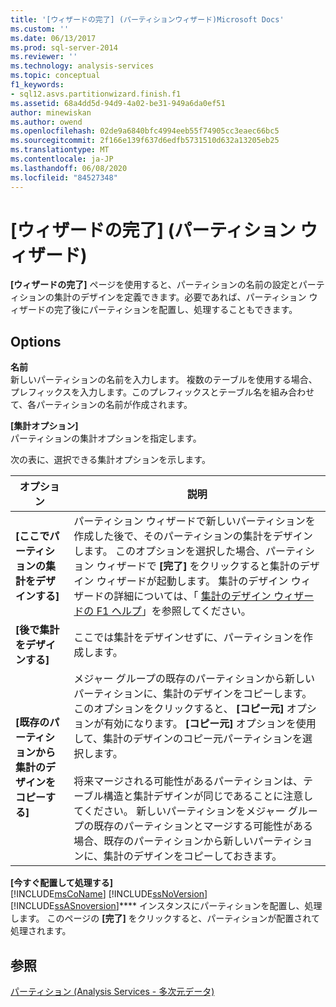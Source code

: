 ```yaml
---
title: '[ウィザードの完了] (パーティションウィザード)Microsoft Docs'
ms.custom: ''
ms.date: 06/13/2017
ms.prod: sql-server-2014
ms.reviewer: ''
ms.technology: analysis-services
ms.topic: conceptual
f1_keywords:
- sql12.asvs.partitionwizard.finish.f1
ms.assetid: 68a4dd5d-94d9-4a02-be31-949a6da0ef51
author: minewiskan
ms.author: owend
ms.openlocfilehash: 02de9a6840bfc4994eeb55f74905cc3eaec66bc5
ms.sourcegitcommit: 2f166e139f637d6edfb5731510d632a13205eb25
ms.translationtype: MT
ms.contentlocale: ja-JP
ms.lasthandoff: 06/08/2020
ms.locfileid: "84527348"
---
```

# <a name="completing-the-wizard-partition-wizard"></a>[ウィザードの完了] (パーティション ウィザード)
  **[ウィザードの完了]** ページを使用すると、パーティションの名前の設定とパーティションの集計のデザインを定義できます。必要であれば、パーティション ウィザードの完了後にパーティションを配置し、処理することもできます。  
  
## <a name="options"></a>Options  
 **名前**  
 新しいパーティションの名前を入力します。 複数のテーブルを使用する場合、プレフィックスを入力します。このプレフィックスとテーブル名を組み合わせて、各パーティションの名前が作成されます。  
  
 **[集計オプション]**  
 パーティションの集計オプションを指定します。  
  
 次の表に、選択できる集計オプションを示します。  
  
|オプション|説明|  
|------------|-----------------|  
|**[ここでパーティションの集計をデザインする]**|パーティション ウィザードで新しいパーティションを作成した後で、そのパーティションの集計をデザインします。 このオプションを選択した場合、パーティション ウィザードで **[完了]** をクリックすると集計のデザイン ウィザードが起動します。 集計のデザイン ウィザードの詳細については、「 [集計のデザイン ウィザードの F1 ヘルプ](aggregation-design-wizard-f1-help.md)」を参照してください。|  
|**[後で集計をデザインする]**|ここでは集計をデザインせずに、パーティションを作成します。|  
|**[既存のパーティションから集計のデザインをコピーする]**|メジャー グループの既存のパーティションから新しいパーティションに、集計のデザインをコピーします。 このオプションをクリックすると、 **[コピー元]** オプションが有効になります。 **[コピー元]** オプションを使用して、集計のデザインのコピー元パーティションを選択します。<br /><br /> 将来マージされる可能性があるパーティションは、テーブル構造と集計デザインが同じであることに注意してください。 新しいパーティションをメジャー グループの既存のパーティションとマージする可能性がある場合、既存のパーティションから新しいパーティションに、集計のデザインをコピーしておきます。|  
  
 **[今すぐ配置して処理する]**  
 [!INCLUDE[msCoName](../includes/msconame-md.md)] [!INCLUDE[ssNoVersion](../includes/ssnoversion-md.md)] [!INCLUDE[ssASnoversion](../includes/ssasnoversion-md.md)]**** インスタンスにパーティションを配置し、処理します。 このページの **[完了]** をクリックすると、パーティションが配置されて処理されます。  
  
## <a name="see-also"></a>参照  
 [パーティション (Analysis Services - 多次元データ)](multidimensional-models-olap-logical-cube-objects/partitions-analysis-services-multidimensional-data.md)  
  
  
